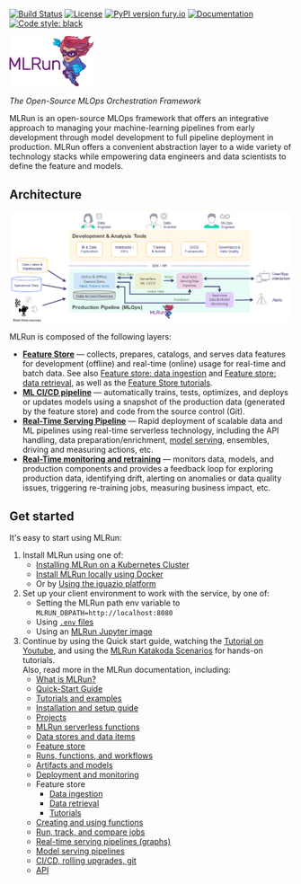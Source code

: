 <a id="top"></a>
[![Build Status](https://github.com/mlrun/mlrun/workflows/CI/badge.svg)](https://github.com/mlrun/mlrun/actions)
[![License](https://img.shields.io/badge/License-Apache%202.0-blue.svg)](https://opensource.org/licenses/Apache-2.0)
[![PyPI version fury.io](https://badge.fury.io/py/mlrun.svg)](https://pypi.python.org/pypi/mlrun/)
[![Documentation](https://readthedocs.org/projects/mlrun/badge/?version=latest)](https://mlrun.readthedocs.io/en/latest/?badge=latest)
[![Code style: black](https://img.shields.io/badge/code%20style-black-000000.svg)](https://github.com/psf/black)

<p align="left"><img src="docs/_static/images/MLRun-logo.png" alt="MLRun logo" width="150"/></p>

*The Open-Source MLOps Orchestration Framework*

MLRun is an open-source MLOps framework that offers an integrative approach to managing your machine-learning pipelines from early development through model development to full pipeline deployment in production.
MLRun offers a convenient abstraction layer to a wide variety of technology stacks while empowering data engineers and data scientists to define the feature and models.


## Architecture 

![pipeline](./docs/_static/images/pipeline.png)

MLRun is composed of the following layers:

- **[Feature Store](./docs/feature-store/feature-store.html)** &mdash; collects, prepares, catalogs, and serves data features for development (offline) and real-time (online) usage for real-time and batch data. See also 
[Feature store: data ingestion](./docs/feature-store/feature-store-data-ingestion) and [Feature store: data retrieval](./docs/feature-store/feature-store-data-retrieval), as well as the [Feature Store tutorials](./docs/feature-store/feature-store-tutorials).
- **[ML CI/CD pipeline](.docs//projects/ci-integration)** &mdash; automatically trains, tests, optimizes, and deploys or updates models using a snapshot of the production 
data (generated by the feature store) and code from the source control (Git).
- **[Real-Time Serving Pipeline](./docs/serving/serving-graph)** &mdash; Rapid deployment of scalable data and ML pipelines using real-time serverless technology, including 
the API handling, data preparation/enrichment, [model serving](https://docs.mlrun.org/en/latest/serving/build-graph-model-serving.html), ensembles, driving and measuring actions, etc.
- **[Real-Time monitoring and retraining](.docs//model_monitoring/index)** &mdash; monitors data, models, and production components and provides a feedback loop for exploring production data, identifying drift, alerting on anomalies or data quality issues, triggering re-training jobs, measuring business impact, etc.

## Get started

It's easy to start using MLRun: 
1. Install MLRun using one of:
   - [Installing MLRun on a Kubernetes Cluster](https://docs.mlrun.org/en/latest/install/kubernetes.html)
   - [Install MLRun locally using Docker](https://docs.mlrun.org/en/latest/install/local-docker.html)
   - Or by [Using the iguazio platform](https://www.iguazio.com/docs/latest-release/)
2. Set up your client environment to work with the service, by one of: 
      - Setting the MLRun path env variable to `MLRUN_DBPATH=http://localhost:8080` 
      - Using [`.env` files](https://docs.mlrun.org/en/latest/install/remote.html)
      - Using an [MLRun Jupyter image](https://docs.mlrun.org/en/latest/install/local-docker.html#use-mlrun-with-mlrun-jupyter-image)
3. Continue by using the Quick start guide, watching the [Tutorial on Youtube](https://www.youtube.com/embed/O6g1pJJ609U), and using the [MLRun Katakoda Scenarios](https://www.katacoda.com/mlrun) for hands-on tutorials.<br>
   Also, read more in the MLRun documentation, including:
      - [What is MLRun?](https://docs.mlrun.org/en/latest/index.html)
      - [Quick-Start Guide](https://docs.mlrun.org/en/latest/quick-start/quick-start.html)
      - [Tutorials and examples](https://docs.mlrun.org/en/latest/howto/index.html)
      - [Installation and setup guide](https://docs.mlrun.org/en/latest/install.html)
      - [Projects](https://docs.mlrun.org/en/latest/projects/project.html)
      - [MLRun serverless functions](https://docs.mlrun.org/en/latest/concepts/functions-concepts.html)
      - [Data stores and data items](https://docs.mlrun.org/en/latest/concepts/data-feature-store.html)
      - [Feature store](https://docs.mlrun.org/en/latest/feature-store/feature-store.html)
      - [Runs, functions, and workflows](https://docs.mlrun.org/en/latest/concepts/runs-experiments-workflows.html)
      - [Artifacts and models](https://docs.mlrun.org/en/latest/store/artifacts.html)
      - [Deployment and monitoring](https://docs.mlrun.org/en/latest/concepts/deployment-monitoring.html)
      - Feature store
         - [Data ingestion](https://docs.mlrun.org/en/latest/feature-store/feature-store-data-ingestion.html)
         - [Data retrieval](https://docs.mlrun.org/en/latest/feature-store/feature-store-data-retrieval.html)
         - [Tutorials](https://docs.mlrun.org/en/latest/feature-store/feature-store-tutorials.html)
      - [Creating and using functions](https://docs.mlrun.org/en/latest/runtimes/functions.html)
      - [Run, track, and compare jobs](https://docs.mlrun.org/en/latest/runtimes/run-track-compare-jobs.html)
      - [Real-time serving pipelines (graphs)](https://docs.mlrun.org/en/latest/serving/serving-graph.html)
      - [Model serving pipelines](https://docs.mlrun.org/en/latest/serving/build-graph-model-serving.html)
      - [CI/CD, rolling upgrades, git](https://docs.mlrun.org/en/latest/model_monitoring/ci-cd-rolling-upgrades-git.html)
      - [API](https://docs.mlrun.org/en/latest/api/index.html)